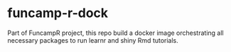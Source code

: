 # funcamp-r-dock

Part of FuncampR project, this repo build a docker image orchestrating all necessary packages to run learnr and shiny Rmd tutorials.
